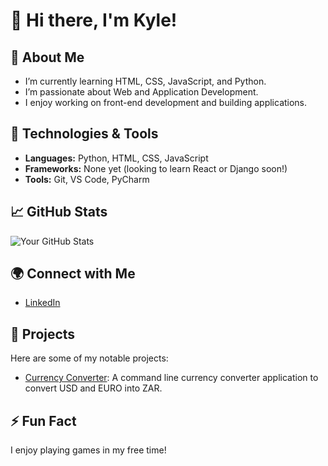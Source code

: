 # 👋 Hi there, I'm Kyle!

## 🌱 About Me
- I’m currently learning HTML, CSS, JavaScript, and Python.
- I’m passionate about Web and Application Development.
- I enjoy working on front-end development and building applications.

## 🔧 Technologies & Tools
- **Languages:** Python, HTML, CSS, JavaScript
- **Frameworks:** None yet (looking to learn React or Django soon!)
- **Tools:** Git, VS Code, PyCharm

## 📈 GitHub Stats
![Your GitHub Stats](https://github-readme-stats.vercel.app/api?username=yourusername&show_icons=true&theme=radical)

## 🌍 Connect with Me
- [LinkedIn](https://www.linkedin.com/in/kyle-dirks-b4584922b)

## 📂 Projects
Here are some of my notable projects:
- [Currency Converter](https://github.com/wolfSkullCave/currency-converter-wolf-skullcave): A command line currency converter application to convert USD and EURO into ZAR.

## ⚡ Fun Fact
I enjoy playing games in my free time!
